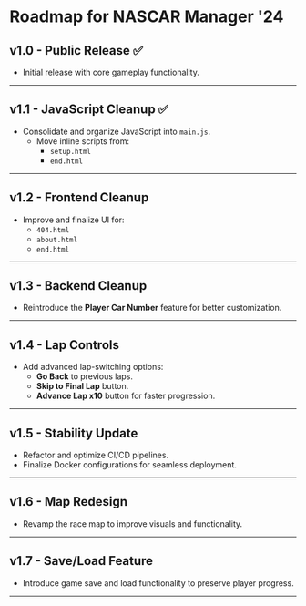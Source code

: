 # Roadmap for NASCAR Manager '24

## v1.0 - **Public Release** ✅
- Initial release with core gameplay functionality.

---

## v1.1 - **JavaScript Cleanup** ✅
- Consolidate and organize JavaScript into `main.js`.
  - Move inline scripts from:
    - `setup.html`
    - `end.html`

---

## v1.2 - **Frontend Cleanup**
- Improve and finalize UI for:
  - `404.html`
  - `about.html`
  - `end.html`

---

## v1.3 - **Backend Cleanup**
- Reintroduce the **Player Car Number** feature for better customization.

---

## v1.4 - **Lap Controls**
- Add advanced lap-switching options:
  - **Go Back** to previous laps.
  - **Skip to Final Lap** button.
  - **Advance Lap x10** button for faster progression.

---

## v1.5 - **Stability Update**
- Refactor and optimize CI/CD pipelines.
- Finalize Docker configurations for seamless deployment.

---

## v1.6 - **Map Redesign**
- Revamp the race map to improve visuals and functionality.

---

## v1.7 - **Save/Load Feature**
- Introduce game save and load functionality to preserve player progress.

---
